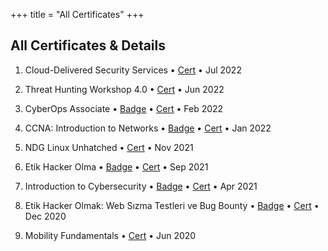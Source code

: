 +++
title = "All Certificates"
+++

## All Certificates & Details

1. Cloud-Delivered Security Services &bullet; <a href="/certificate/ZekeriyaAY_PAN_Certificate_of_Completion.pdf" target="_blank">Cert</a> &bullet; Jul 2022

1. Threat Hunting Workshop 4.0 &bullet; <a href="/certificate/ZekeriyaAY_ThreatHuntingWorkshop.pdf" target="_blank">Cert</a> &bullet; Jun 2022

1. CyberOps Associate &bullet; <a href="https://www.credly.com/badges/27f2552f-0828-4b38-b530-14c21e0ad79f" target="_blank">Badge</a> &bullet; <a href="/certificate/ZekeriyaAY_CyberOps_Associate.pdf" target="_blank">Cert</a> &bullet; Feb 2022

1. CCNA: Introduction to Networks &bullet; <a href="https://credly.com/badges/c37ea143-d98d-4c5b-a9ef-2af2423a4b1d" target="_blank">Badge</a> &bullet; <a href="/certificate/ZekeriyaAY_CCNA1_IntroductionToNetworks.pdf" target="_blank">Cert</a> &bullet; Jan 2022

1. NDG Linux Unhatched &bullet; <a href="/certificate/ZekeriyaAY_NDGLinuxUnhatched.pdf" target="_blank">Cert</a> &bullet; Nov 2021

1. Etik Hacker Olma &bullet; <a href="https://ude.my/UC-106ed706-5d6c-49b0-93cc-d295aff57e50" target="_blank">Badge</a> &bullet; <a href="/certificate/ZekeriyaAY_EtikHackerOlma.pdf" target="_blank">Cert</a> &bullet; Sep 2021

1. Introduction to Cybersecurity &bullet; <a href="https://credly.com/badges/cdc52430-9c06-413e-b8d4-90745da4c678" target="_blank">Badge</a> &bullet; <a href="/certificate/ZekeriyaAY_IntroductionToCybersecurity.pdf" target="_blank">Cert</a> &bullet; Apr 2021

1. Etik Hacker Olmak: Web Sızma Testleri ve Bug Bounty &bullet; <a href="https://ude.my/UC-5393cacd-8216-401c-ac28-82a168144020" target="_blank">Badge</a> &bullet; <a href="/certificate/ZekeriyaAY_BugBounty.pdf" target="_blank">Cert</a> &bullet; Dec 2020

1. Mobility Fundamentals &bullet; <a href="/certificate/ZekeriyaAY_MobilityFundamentals.pdf" target="_blank">Cert</a> &bullet; Jun 2020


<!-- [^1]: This is the first footnote. 
[^2]: This is the second footnote. -->
